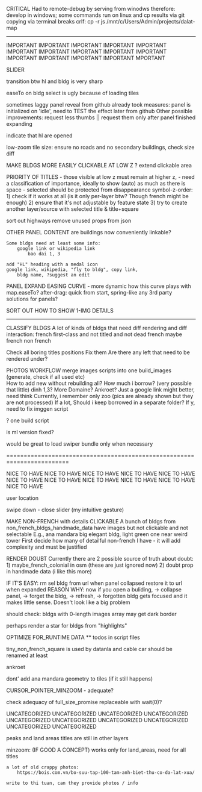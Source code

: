 CRITICAL
    Had to remote-debug by serving from winodws
        therefore:
            develop in windows;
            some commands run on linux 
                and cp results via git
                    copying via terminal breaks crlf:
                        cp -r js /mnt/c/Users/Admin/projects/dalat-map

**********************************************************************************


IMPORTANT
IMPORTANT
IMPORTANT
IMPORTANT
IMPORTANT
IMPORTANT
IMPORTANT
IMPORTANT
IMPORTANT
IMPORTANT
IMPORTANT
IMPORTANT
IMPORTANT
IMPORTANT
MPORTANT



SLIDER

transition btw hl and bldg is very sharp


easeTo on bldg select is ugly because of loading tiles


sometimes laggy panel reveal from github
	already took measures:
		panel is initialized on 'idle',
			need to TEST the effect later from github
	Other possible improvements:
		request less thumbs
		|| request them only after panel finished expanding


indicate that hl are opened


low-zoom tile size:
    ensure no roads and no secondary buildings, check size diff


MAKE BLDGS MORE EASILY CLICKABLE AT LOW Z
    ? extend clickable area


PRIORITY OF TITLES
    - those visible at low z must remain at higher z,
        - need a classification of importance, ideally to show (auto) as much as there is space
    - selected should be protected from disappearance
        symbol-z-order:
            1) check if it works at all
                (is it only per-layer btw? Though french might be enough)
            2) ensure that it's not adjustable by feature state
            3) try to create another layer/source with selected title & title+square


sort out highways
    remove unused props from json




OTHER PANEL CONTENT
	are buildings now conveniently linkable?


	Some bldgs need at least some info:
		google link or wikipedia link
			bao dai 1, 3

	add "HL" heading with a medal icon
	google link, wikipedia, "fly to bldg", copy link,
      	bldg name, ?suggest an edit




PANEL EXPAND EASING CURVE - more dynamic
    how this curve plays with map.easeTo?
    after-drag: quick from start, spring-like
	any 3rd party solutions for panels?
    




SORT OUT HOW TO SHOW 1-IMG DETAILS





**** 
CLASSIFY BLDGS
A lot of kinds of bldgs that need diff rendering and diff interaction:
	french
		first-class and not
		titled and not
	dead french
	maybe french
	non french




Check all boring titles positions
	Fix them
	Are there any left that need to be rendered under?





PHOTOS WORKFLOW
    merge images scripts into one build_images
            (generate, check if all used etc)    
    How to add new without rebuilding all?
    How much i borrow?
        (very possible that little)
            dinh 1,3? More Domaine? Ankroet? Just a google link might better, need think
        Currently, i remember only zoo
            (pics are already shown but they are not processed)
        If a lot,
            Should i keep borrowed in a separate folder?
                If y,
                    need to fix imggen script


? one build script


is ml version fixed?

would be great to load swiper bundle only when necessary





========================================================================

NICE TO HAVE
NICE TO HAVE
NICE TO HAVE
NICE TO HAVE
NICE TO HAVE
NICE TO HAVE
NICE TO HAVE
NICE TO HAVE
NICE TO HAVE
NICE TO HAVE
NICE TO HAVE


user location

swipe down - close slider (my intuitive gesture)


MAKE NON-FRENCH with details CLICKABLE
	A bunch of bldgs from non_french_bldgs_handmade_data have images but not clickable and not selectable
	E.g., ana mandara big elegant bldg,
		light green one near weird tower
	First decide how many of detailful non-french I have - it will add complexity and must be justified



RENDER DOUBT
	Currently there are 2 possible source of truth about doubt:
	1) maybe_french_colonial in osm (these are just ignored now)
	2) doubt prop in handmade data (i like this more)
	

IF IT'S EASY:
        rm sel bldg from url when panel collapsed
        restore it to url when expanded
        REASON WHY:
            now if you open a buliding, -> collapse panel, -> forget the bldg, -> refresh, -> forgotten bldg gets focused and it makes little sense. Doesn't look like a big problem


should check:
	bldgs with 0-length images array may get dark border




perhaps render a star for bldgs from "highlights"


OPTIMIZE FOR_RUNTIME DATA
	** todos in script files


tiny_non_french_square is used by datanla and cable car
    should be renamed at least


ankroet

dont' add ana mandara geometry to tiles
    (if it still happens)


CURSOR_POINTER_MINZOOM - adequate?


check adequacy of full_size_promise
    replaceable with wait(0)?













UNCATEGORIZED
UNCATEGORIZED
UNCATEGORIZED
UNCATEGORIZED
UNCATEGORIZED
UNCATEGORIZED
UNCATEGORIZED
UNCATEGORIZED
UNCATEGORIZED
UNCATEGORIZED

peaks and land areas titles are still in other layers

minzoom:
    (IF GOOD A CONCEPT)
    works only for land_areas,
    need for all titles









    
    
    
    


        
    
    
    a lot of old crappy photos:
        https://bois.com.vn/bo-suu-tap-100-tam-anh-biet-thu-co-da-lat-xua/
    
    write to thi tuan, can they provide photos / info